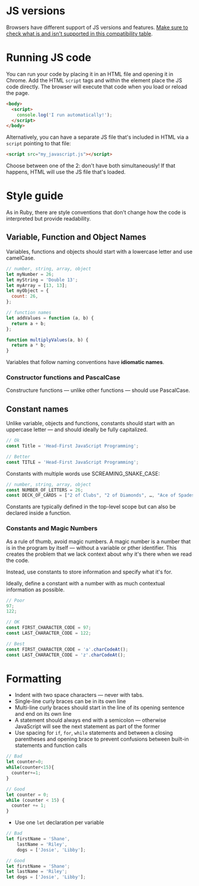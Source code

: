 # JS versions

Browsers have different support of JS versions and features. [Make sure to check what is and isn't supported in this compatibility table](http://kangax.github.io/compat-table/es2016plus/).

# Running JS code

You can run your code by placing it in an HTML file and opening it in Chrome. Add the HTML `script` tags and within the element place the JS code directly. The browser will execute that code when you load or reload the page.

```html
<body>
  <script>
    console.log('I run automatically!');
  </script>
</body>
```

Alternatively, you can have a separate JS file that's included in HTML via a `script` pointing to that file:
```html
<script src="my_javascript.js"></script>
```

Choose between one of the 2: don't have both simultaneously! If that happens, HTML will use the JS file that's loaded.

# Style guide

As in Ruby, there are style conventions that don't change how the code is interpreted but provide readability.

## Variable, Function and Object Names

Variables, functions and objects should start with a lowercase letter and use camelCase.

```javascript
// number, string, array, object
let myNumber = 26;
let myString = 'Double 13';
let myArray = [13, 13];
let myObject = {
  count: 26,
};

// function names
let addValues = function (a, b) {
  return a + b;
};

function multiplyValues(a, b) {
  return a * b;
}
```

Variables that follow naming conventions have **idiomatic names**.

### Constructor functions and PascalCase

Constructure functions — unlike other functions — should use PascalCase.

## Constant names

Unlike variable, objects and functions, constants should start with an uppercase letter — and should ideally be fully capitalized.

```javascript
// Ok
const Title = 'Head-First JavaScript Programming';

// Better
const TITLE = 'Head-First JavaScript Programming';
```

Constants with multiple words use SCREAMING_SNAKE_CASE:
```javascript
// number, string, array, object
const NUMBER_OF_LETTERS = 26;
const DECK_OF_CARDS = ["2 of Clubs", "2 of Diamonds", …, "Ace of Spades"];
```

Constants are typically defined in the top-level scope but can also be declared inside a function.

### Constants and Magic Numbers

As a rule of thumb, avoid magic numbers. A magic number is a number that is in the program by itself — without a variable or pther identifier. This creates the problem that we lack context about why it's there when we read the code.

Instead, use constants to store information and specify what it's for.

Ideally, define a constant with a number with as much contextual information as possible.

```javascript
// Poor
97;
122;

// OK
const FIRST_CHARACTER_CODE = 97;
const LAST_CHARACTER_CODE = 122;

// Best
const FIRST_CHARACTER_CODE = 'a'.charCodeAt();
const LAST_CHARACTER_CODE = 'z'.charCodeAt();
```

# Formatting

- Indent with two space characters — never with tabs.
- Single-line curly braces can be in its own line
- Multi-line curly braces should start in the line of its opening sentence and end on its own line
- A statement should always end with a semicolon — otherwise JavaScript will see the next statement as part of the former
- Use spacing for `if`, `for`, `while` statements and between a closing parentheses and opening brace to prevent confusions between built-in statements and function calls
```javascript
// Bad
let counter=0;
while(counter<15){
  counter+=1;
}

// Good
let counter = 0;
while (counter < 15) {
  counter += 1;
}
```
- Use one `let` declaration per variable
```javascript
// Bad
let firstName = 'Shane',
    lastName = 'Riley',
    dogs = ['Josie', 'Libby'];

// Good
let firstName = 'Shane';
let lastName = 'Riley';
let dogs = ['Josie', 'Libby'];
```
